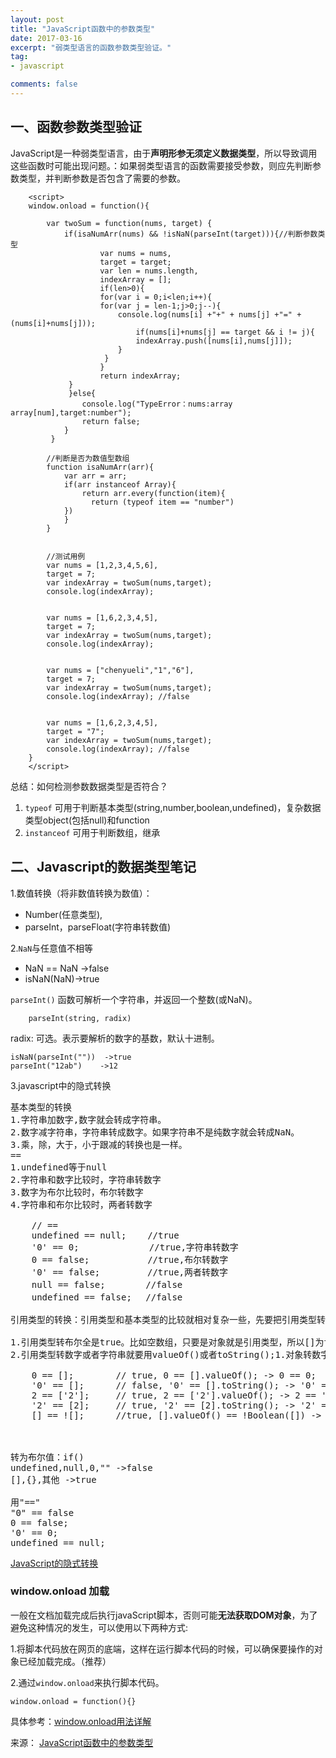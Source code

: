 ```yaml
---
layout: post
title: "JavaScript函数中的参数类型"
date: 2017-03-16
excerpt: "弱类型语言的函数参数类型验证。"
tag:
- javascript

comments: false
---
```



## 一、函数参数类型验证

JavaScript是一种弱类型语言，由于**声明形参无须定义数据类型**，所以导致调用这些函数时可能出现问题。：如果弱类型语言的函数需要接受参数，则应先判断参数类型，并判断参数是否包含了需要的参数。

 		<script>
        window.onload = function(){

	        var twoSum = function(nums, target) {
	            if(isaNumArr(nums) && !isNaN(parseInt(target))){//判断参数类型
	                    var nums = nums,
	                    target = target;
	                    var len = nums.length,
	                    indexArray = [];
	                    if(len>0){
	                    for(var i = 0;i<len;i++){
	                    for(var j = len-1;j>0;j--){
	                        console.log(nums[i] +"+" + nums[j] +"=" + (nums[i]+nums[j]));
	                            if(nums[i]+nums[j] == target && i != j){
	                            indexArray.push([nums[i],nums[j]]);
	                        }
	                     }
	                    }
	                    return indexArray;
	             }
	             }else{
	                console.log("TypeError：nums:array array[num],target:number");
	                return false;
	            }
	         }
	
			//判断是否为数值型数组
	        function isaNumArr(arr){
	            var arr = arr;
	            if(arr instanceof Array){
	                return arr.every(function(item){
	                  return (typeof item == "number")
	            })
	            }
	        }
	
	
			//测试用例
	        var nums = [1,2,3,4,5,6],
	        target = 7;
	        var indexArray = twoSum(nums,target);
	        console.log(indexArray);
	
	
	        var nums = [1,6,2,3,4,5],
	        target = 7;
	        var indexArray = twoSum(nums,target);
	        console.log(indexArray);
	
	
	        var nums = ["chenyueli","1","6"],
	        target = 7;
	        var indexArray = twoSum(nums,target);
	        console.log(indexArray); //false        
	        
	
	        var nums = [1,6,2,3,4,5],
	        target = "7";
	        var indexArray = twoSum(nums,target);
	        console.log(indexArray); //false        
        }
        </script>

总结：如何检测参数数据类型是否符合？

1. `typeof` 可用于判断基本类型(string,number,boolean,undefined)，复杂数据类型object(包括null)和function
2. `instanceof` 可用于判断数组，继承

## 二、Javascript的数据类型笔记
1.数值转换（将非数值转换为数值）： 

- Number(任意类型),
- parseInt，parseFloat(字符串转数值)  


2.`NaN`与任意值不相等

- NaN == NaN ->false  
- isNaN(NaN)->true

`parseInt()` 函数可解析一个字符串，并返回一个整数(或NaN)。

		parseInt(string, radix)
radix:	可选。表示要解析的数字的基数，默认十进制。


	isNaN(parseInt(""))  ->true
	parseInt("12ab")	->12


3.javascript中的隐式转换
 <pre>
基本类型的转换
1.字符串加数字,数字就会转成字符串。
2.数字减字符串，字符串转成数字。如果字符串不是纯数字就会转成NaN。
3.乘，除，大于，小于跟减的转换也是一样。
== 
1.undefined等于null
2.字符串和数字比较时，字符串转数字
3.数字为布尔比较时，布尔转数字
4.字符串和布尔比较时，两者转数字

	// ==
	undefined == null;    //true
	'0' == 0;        　　  //true,字符串转数字
	0 == false;           //true,布尔转数字
	'0' == false;    　　　//true,两者转数字
	null == false;     　 //false
	undefined == false; 　//false

引用类型的转换：引用类型和基本类型的比较就相对复杂一些，先要把引用类型转成基本类型，再按上述的方法比较。

1.引用类型转布尔全是true。比如空数组，只要是对象就是引用类型，所以[]为true。用if(引用类型)都为true.
2.引用类型转数字或者字符串就要用valueOf()或者toString();1.对象转数字时，调用valueOf();2.对象转字符串时，调用toString();

	0 == [];        // true, 0 == [].valueOf(); -> 0 == 0;
	'0' == [];      // false, '0' == [].toString(); -> '0' == '';
	2 == ['2'];     // true, 2 == ['2'].valueOf(); -> 2 == '2' -> 2 == 2;
	'2' == [2];     // true, '2' == [2].toString(); -> '2' =='2';
	[] == ![];      //true, [].valueOf() == !Boolean([]) -> 0 == false -> 0 == 0;



转为布尔值：if()
undefined,null,0,"" ->false
[],{},其他 ->true

用"=="
"0" == false
0 == false;
'0' == 0; 
undefined == null; 
</pre>
<a href = "http://www.2cto.com/kf/201502/377443.html">JavaScript的隐式转换</a>
### window.onload 加载
一般在文档加载完成后执行javaScript脚本，否则可能**无法获取DOM对象**，为了避免这种情况的发生，可以使用以下两种方式:

1.将脚本代码放在网页的底端，这样在运行脚本代码的时候，可以确保要操作的对象已经加载完成。（推荐）

2.通过`window.onload`来执行脚本代码。

	window.onload = function(){}

具体参考：[window.onload用法详解](http://www.softwhy.com/forum.php?mod=viewthread&tid=6191)

来源：
[JavaScript函数中的参数类型](http://blog.csdn.net/u012868077/article/details/51588145)

